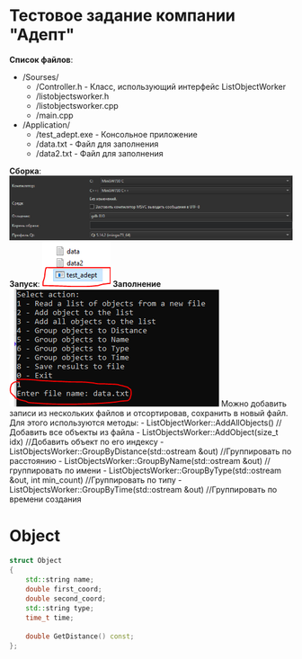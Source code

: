 # Тестовое задание компании "Адепт"

**Список файлов**:
- /Sourses/
    - /Controller.h - Класс, использующий интерфейс ListObjectWorker
    - /listobjectsworker.h 
    - /listobjectsworker.cpp
    - /main.cpp
- /Application/
    -  /test_adept.exe - Консольное приложение 
    -  /data.txt - Файл для заполнения 
    -  /data2.txt - Файл для заполнения

**Сборка**:
![](/images/im1.png)
**Запуск**:
![](/images/im2.png)
**Заполнение**
![](/images/im3.png)
    Можно добавить записи из нескольких файлов и отсортировав, сохранить в новый файл. 
    Для этого используются методы:
    - ListObjectWorker::AddAllObjects() //Добавить все объекты из файла
    - ListObjectsWorker::AddObject(size_t idx) //Добавить объект по его индексу
    - ListObjectsWorker::GroupByDistance(std::ostream &out) //Группировать по расстоянию
    - ListObjectsWorker::GroupByName(std::ostream &out) //группировать по имени
    - ListObjectsWorker::GroupByType(std::ostream &out, int min_count) //Группировать по типу
    - ListObjectsWorker::GroupByTime(std::ostream &out) //Группировать по времени создания
    
# Object
```C++
struct Object
{
    std::string name;
    double first_coord;
    double second_coord;
    std::string type;
    time_t time;

    double GetDistance() const;
};
```    